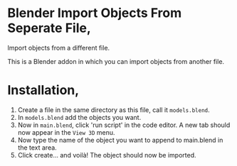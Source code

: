 # Blender Import Objects From Seperate File,
Import objects from a different file.

This is a Blender addon in which you can import objects from another file.

# Installation,
1. Create a file in the same directory as this file, call it `models.blend`.
2. In `models.blend` add the objects you want.
3. Now in `main.blend`, click 'run script' in the code editor. A new tab should now appear in the `View 3D` menu.
4. Now type the name of the object you want to append to main.blend in the text area.
5. Click create... and voilà! The object should now be imported.
